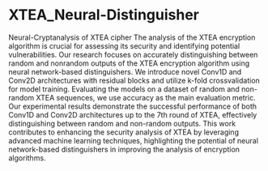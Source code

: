 # XTEA_Neural-Distinguisher
Neural-Cryptanalysis of XTEA cipher
The analysis of the XTEA encryption algorithm is crucial for assessing its security and identifying potential vulnerabilities. Our research focuses on accurately distinguishing between random and nonrandom outputs of the XTEA encryption algorithm using neural network-based distinguishers. We introduce novel Conv1D and Conv2D architectures with residual blocks and utilize k-fold crossvalidation for model training. Evaluating the models on a dataset of random and non-random XTEA sequences, we use accuracy as the main evaluation metric. Our experimental results demonstrate the successful performance of both Conv1D and Conv2D architectures up to the 7th round of XTEA, effectively distinguishing between random and non-random outputs. This work contributes to enhancing the security analysis of XTEA by leveraging advanced machine learning techniques, highlighting the potential of neural network-based distinguishers in improving the analysis of encryption algorithms.
